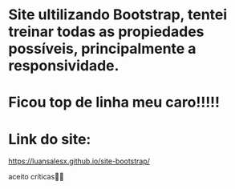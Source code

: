 # Site ultilizando Bootstrap, tentei treinar todas as propiedades possíveis, principalmente a responsividade.
# Ficou top de linha meu caro!!!!!
# Link do site:
https://luansalesx.github.io/site-bootstrap/

aceito críticas👨‍💻
